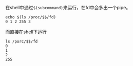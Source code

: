 在shell中通过`$(subcommand)`来运行，在fd中会多出一个pipe。
```
echo $(ls /proc/$$/fd) 
0 1 2 255 3
```
而直接在shell下运行
```
ls /porc/$$/fd
0
1
2
255
```
